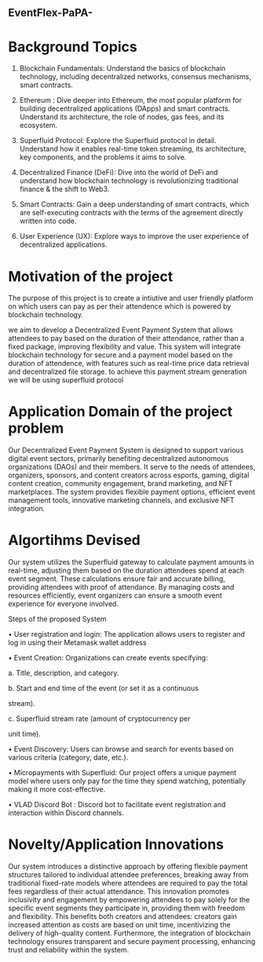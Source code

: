 ## EventFlex-PaPA-


# Background Topics 

1) Blockchain Fundamentals: Understand the basics of blockchain technology, including decentralized networks, consensus mechanisms, smart contracts. 

2) Ethereum : Dive deeper into Ethereum, the most popular platform for building decentralized applications (DApps) and smart contracts. Understand its architecture, the role of nodes, gas fees, and its ecosystem. 

3) Superfluid Protocol: Explore the Superfluid protocol in detail. Understand how it enables real-time token streaming, its architecture, key components, and the problems it aims to solve. 

4) Decentralized Finance (DeFi): Dive into the world of DeFi and understand how blockchain technology is revolutionizing traditional finance & the shift to Web3. 

5) Smart Contracts: Gain a deep understanding of smart contracts, which are self-executing contracts with the terms of the agreement directly written into code. 

6) User Experience (UX): Explore ways to improve the user experience of decentralized applications. 

 

# Motivation of the project 

The purpose of this project is to create a intiutive and user friendly platform on which users can pay as per their attendence which is powered by blockchain technology. 

we aim to develop a Decentralized Event Payment System that allows attendees to pay based on the duration of their attendance, rather than a fixed package, improving flexibility and value. This system will integrate blockchain technology for secure and a payment model based on the duration of attendence, with features such as real-time price data retrieval and decentralized file storage.  to achieve this payment stream generation we will be using superfluid protocol 

 

# Application Domain of the project problem 

 

Our Decentralized Event Payment System is designed to support various digital event sectors, primarily benefiting decentralized autonomous organizations (DAOs) and their members. It serve to the needs of attendees, organizers, sponsors, and content creators across esports, gaming, digital content creation, community engagement, brand marketing, and NFT marketplaces. The system provides flexible payment options, efficient event management tools, innovative marketing channels, and exclusive NFT integration.


# Algortihms Devised 

 

Our system utilizes the Superfluid gateway to calculate payment amounts in real-time, adjusting them based on the duration attendees spend at each event segment. These calculations ensure fair and accurate billing, providing attendees with proof of attendance. By managing costs and resources efficiently, event organizers can ensure a smooth event experience for everyone involved. 

Steps of the proposed System 

 

 

•⁠  ⁠User registration and login: The application allows users to register and log in using their Metamask wallet address 

•⁠  ⁠Event Creation: Organizations can create events specifying:  

a. Title, description, and category.  

b. Start and end time of the event (or set it as a continuous  

stream).  

c. Superfluid stream rate (amount of cryptocurrency per  

unit time). 

•⁠  ⁠Event Discovery: Users can browse and search for events based on various criteria (category, date, etc.). 

•⁠  ⁠Micropayments with Superfluid: Our project offers a unique payment model where users only pay for the time they spend watching, potentially making it more cost-effective. 

•⁠  ⁠VLAD Discord Bot : Discord bot to facilitate event registration and interaction within Discord channels. 

 

# Novelty/Application Innovations 

 

Our system introduces a distinctive approach by offering flexible payment structures tailored to individual attendee preferences, breaking away from traditional fixed-rate models where attendees are required to pay the total fees regardless of their actual attendance. This innovation promotes inclusivity and engagement by empowering attendees to pay solely for the specific event segments they participate in, providing them with freedom and flexibility. This benefits both creators and attendees: creators gain increased attention as costs are based on unit time, incentivizing the delivery of high-quality content. Furthermore, the integration of blockchain technology ensures transparent and secure payment processing, enhancing trust and reliability within the system. 
